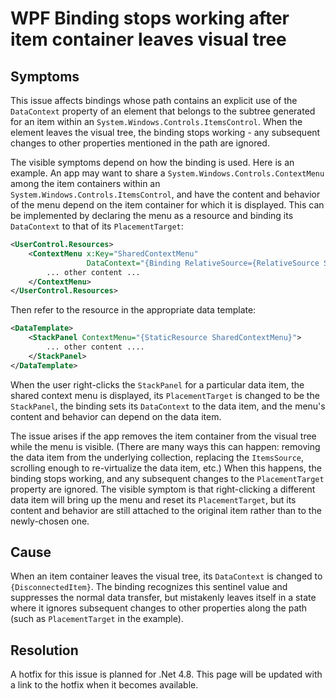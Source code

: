 # WPF Binding stops working after item container leaves visual tree

## Symptoms
This issue affects bindings whose path contains an explicit use of the `DataContext`
property of an element that belongs to the subtree generated for an item within an
`System.Windows.Controls.ItemsControl`.  When the element leaves the visual tree,
the binding stops working - any subsequent changes to other properties mentioned in
the path are ignored.

The visible symptoms depend on how the binding is used.  Here is an example.  An app
may want to share a `System.Windows.Controls.ContextMenu` among the
item containers within an `System.Windows.Controls.ItemsControl`, and have the
content and behavior of the menu depend on the item container for which it is
displayed.  This can be implemented by declaring the menu as a resource and binding its
`DataContext` to that of its `PlacementTarget`:

```xml
<UserControl.Resources>
    <ContextMenu x:Key="SharedContextMenu" 
                 DataContext="{Binding RelativeSource={RelativeSource Self}, Path=PlacementTarget.DataContext}">
        ... other content ...
    </ContextMenu>
</UserControl.Resources>
```

Then refer to the resource in the appropriate data template:

```xml
<DataTemplate>
    <StackPanel ContextMenu="{StaticResource SharedContextMenu}">
        ... other content ....
    </StackPanel>
</DataTemplate>
```

When the user right-clicks the `StackPanel` for a particular data item, the shared context menu
is displayed, its `PlacementTarget` is changed to be the `StackPanel`, the binding sets its
`DataContext` to the data item, and the menu's content and behavior can depend on the data item.

The issue arises if the app removes the item container from the visual tree while the menu
is visible.  (There are many ways this can happen:  removing the data item from the underlying
collection, replacing the `ItemsSource`, scrolling enough to re-virtualize the data item, etc.)
When this happens, the binding stops working, and any subsequent changes to the `PlacementTarget`
property are ignored.   The visible symptom is that right-clicking a different data item
will bring up the menu and reset its `PlacementTarget`, but its content and behavior are
still attached to the original item rather than to the newly-chosen one.

## Cause
When an item container leaves the visual tree, its `DataContext` is changed to `{DisconnectedItem}`.
The binding recognizes this sentinel value and suppresses the normal data transfer, but
mistakenly leaves itself in a state where it ignores subsequent changes to other properties
along the path (such as `PlacementTarget` in the example).

## Resolution
A hotfix for this issue is planned for .Net 4.8. This page will be updated with a link to the hotfix when it becomes available.
